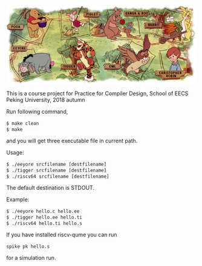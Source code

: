  ![avatar](img/winnie.jpg)

This is a course project for Practice for Compiler Design, School of EECS Peking University, 2018 autumn

Run following command,

```
$ make clean
$ make
```
and you will get three executable file in current path.

Usage:
 
```
$ ./eeyore srcfilename [destfilename]
$ ./tigger srcfilename [destfilename]
$ ./riscv64 srcfilename [destfilename]
```
The default destination is STDOUT.

Example:

```
$ ./eeyore hello.c hello.ee
$ ./tigger hello.ee hello.ti
$ ./riscv64 hello.ti hello.s
```
If you have installed riscv-qume you can run

```
spike pk hello.s
```
for a simulation run.